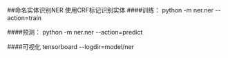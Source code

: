 ##命名实体识别NER
使用CRF标记识别实体
####训练：
python -m ner.ner --action=train

####预测：
python -m ner.ner --action=predict

####可视化
tensorboard --logdir=model/ner
